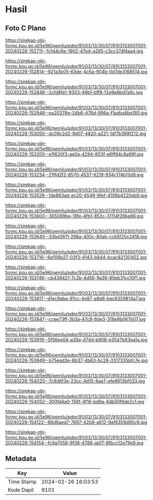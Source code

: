 # Hasil

## Foto C Plano

https://sirekap-obj-formc.kpu.go.id/5e96/pemilu/pdpr/91/03/13/30/07/9103133007001-20240226-152711--fc144c6e-1902-47e4-a285-c3cc37df4aa4.jpg

https://sirekap-obj-formc.kpu.go.id/5e96/pemilu/pdpr/91/03/13/30/07/9103133007001-20240226-152814--921a3b05-63de-4c6a-904b-0d7de3168514.jpg

https://sirekap-obj-formc.kpu.go.id/5e96/pemilu/pdpr/91/03/13/30/07/9103133007001-20240226-152846--2cfd8fe1-9303-49b1-bff8-f2e9e8bd7a9c.jpg

https://sirekap-obj-formc.kpu.go.id/5e96/pemilu/pdpr/91/03/13/30/07/9103133007001-20240226-152948--ea20378e-34b6-478d-996a-f1adba8be185.jpg

https://sirekap-obj-formc.kpu.go.id/5e96/pemilu/pdpr/91/03/13/30/07/9103133007001-20240226-153050--dc09c2d2-9d07-4820-a221-1df7b399f212.jpg

https://sirekap-obj-formc.kpu.go.id/5e96/pemilu/pdpr/91/03/13/30/07/9103133007001-20240226-153200--e1f620f3-ae0a-4294-803f-e6ff94c8a99f.jpg

https://sirekap-obj-formc.kpu.go.id/5e96/pemilu/pdpr/91/03/13/30/07/9103133007001-20240226-153234--21ffd2f2-8570-4537-9219-934c174b13d9.jpg

https://sirekap-obj-formc.kpu.go.id/5e96/pemilu/pdpr/91/03/13/30/07/9103133007001-20240226-153528--1de863ad-ec20-4549-9fef-4106b4220eb9.jpg

https://sirekap-obj-formc.kpu.go.id/5e96/pemilu/pdpr/91/03/13/30/07/9103133007001-20240226-153600--365089be-18fe-4fb1-853c-31114f26be66.jpg

https://sirekap-obj-formc.kpu.go.id/5e96/pemilu/pdpr/91/03/13/30/07/9103133007001-20240226-153645--33bd3611-298a-400c-80ab-ccb5f20c2418.jpg

https://sirekap-obj-formc.kpu.go.id/5e96/pemilu/pdpr/91/03/13/30/07/9103133007001-20240226-153716--6e106b27-03f3-4143-b844-bcac82130402.jpg

https://sirekap-obj-formc.kpu.go.id/5e96/pemilu/pdpr/91/03/13/30/07/9103133007001-20240226-153746--cb438421-7c2b-4d56-9a36-89eb31cc10f1.jpg

https://sirekap-obj-formc.kpu.go.id/5e96/pemilu/pdpr/91/03/13/30/07/9103133007001-20240226-153817--d1ec9aba-91cc-4e87-a8d6-bec6359814a7.jpg

https://sirekap-obj-formc.kpu.go.id/5e96/pemilu/pdpr/91/03/13/30/07/9103133007001-20240226-153847--ccee73ff-3b3a-47c8-8de3-318e9b067b07.jpg

https://sirekap-obj-formc.kpu.go.id/5e96/pemilu/pdpr/91/03/13/30/07/9103133007001-20240226-153919--5f56ee04-a39e-474d-b908-e3547b63ea1a.jpg

https://sirekap-obj-formc.kpu.go.id/5e96/pemilu/pdpr/91/03/13/30/07/9103133007001-20240226-153949--b75ead3e-8b37-4b63-bc28-3317335bfc7e.jpg

https://sirekap-obj-formc.kpu.go.id/5e96/pemilu/pdpr/91/03/13/30/07/9103133007001-20240226-154020--7c8d6f3e-23cc-4d10-8ae7-efe8613bf033.jpg

https://sirekap-obj-formc.kpu.go.id/5e96/pemilu/pdpr/91/03/13/30/07/9103133007001-20240226-154052--300fd4a0-156f-4f16-bd9a-4db50f8de2c1.jpg

https://sirekap-obj-formc.kpu.go.id/5e96/pemilu/pdpr/91/03/13/30/07/9103133007001-20240226-154122--88d6aed7-7697-42b9-a612-9af6359d95c9.jpg

https://sirekap-obj-formc.kpu.go.id/5e96/pemilu/pdpr/91/03/13/30/07/9103133007001-20240226-154154--fc9a7058-9f38-4788-ab17-8fbcc12e79e9.jpg


## Metadata

| Key        | Value               |
| ---------- | ------------------- |
| Time Stamp | 2024-02-26 16:03:53 |
| Kode Dapil | 9101                |



